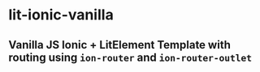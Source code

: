 # lit-ionic-vanilla
## Vanilla JS Ionic + LitElement Template with routing using `ion-router` and `ion-router-outlet`
